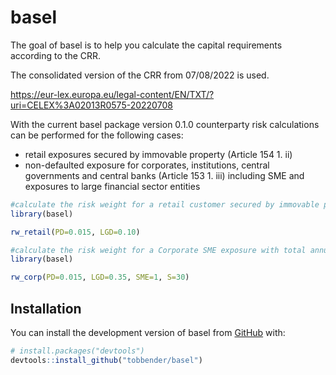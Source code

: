 
<!-- README.md is generated from README.Rmd. Please edit that file -->

# basel

<!-- badges: start -->
<!-- badges: end -->

The goal of basel is to help you calculate the capital requirements
according to the CRR.

The consolidated version of the CRR from 07/08/2022 is used.

<https://eur-lex.europa.eu/legal-content/EN/TXT/?uri=CELEX%3A02013R0575-20220708>

With the current basel package version 0.1.0 counterparty risk
calculations can be performed for the following cases:  
- retail exposures secured by immovable property (Article 154 1. ii)  
- non-defaulted exposure for corporates, institutions, central
governments and central banks (Article 153 1. iii) including SME and
exposures to large financial sector entities

``` r
#calculate the risk weight for a retail customer secured by immovable property 
library(basel)

rw_retail(PD=0.015, LGD=0.10)
```

``` r
#calculate the risk weight for a Corporate SME exposure with total annual sales of 30 Mio. € 
library(basel)

rw_corp(PD=0.015, LGD=0.35, SME=1, S=30)
```

## Installation

You can install the development version of basel from
[GitHub](https://github.com/) with:

``` r
# install.packages("devtools")
devtools::install_github("tobbender/basel")
```
